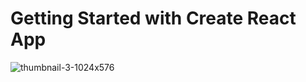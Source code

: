 # Getting Started with Create React App


![thumbnail-3-1024x576](https://github.com/Mohamed-Adel0/Register-Login/assets/128996656/9ed4ebd0-21fb-4635-8325-3738e8d4a37e)
